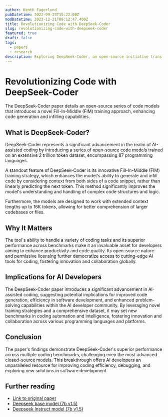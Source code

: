 ```yaml
---
author: Kenth Fagerlund
pubDatetime: 2022-09-23T15:22:00Z
modDatetime: 2023-12-21T09:12:47.400Z
title: Revolutionizing Code with DeepSeek-Coder
slug: revolutionizing-code-with-deepseek-coder
featured: true
draft: false
tags:
  - papers
  - research
description: Exploring DeepSeek-Coder, an open-source initiative transforming AI-assisted coding by offering advanced code models to enhance developer productivity and software quality.
---
```


# Revolutionizing Code with DeepSeek-Coder

The DeepSeek-Coder paper details an open-source series of code models that introduces a novel Fill-In-Middle (FIM) training approach, enhancing code generation and infilling capabilities.

## What is DeepSeek-Coder?

DeepSeek-Coder represents a significant advancement in the realm of AI-assisted coding by introducing a series of open-source code models trained on an extensive 2 trillion token dataset, encompassing 87 programming languages.

A standout feature of DeepSeek-Coder is its innovative Fill-In-Middle (FIM) training strategy, which enhances the model's ability to generate and infill code by considering context from both sides of a code snippet, rather than linearly predicting the next token. This method significantly improves the model's understanding and handling of complex code structures and logic.

Furthermore, the models are designed to work with extended context lengths up to 16K tokens, allowing for better comprehension of larger codebases or files.

## Why It Matters

The tool's ability to handle a variety of coding tasks and its superior performance across benchmarks make it an invaluable asset for developers aiming to enhance productivity and code quality. Its open-source nature and permissive licensing further democratize access to cutting-edge AI tools for coding, fostering innovation and collaboration globally.

## Implications for AI Developers

The DeepSeek-Coder paper introduces a significant advancement in AI-assisted coding, suggesting potential implications for improved code generation, efficiency in software development, and enhanced problem-solving capabilities within the AI developer community. By leveraging novel training strategies and a comprehensive dataset, it may set new benchmarks in coding automation and intelligence, fostering innovation and collaboration across various programming languages and platforms.

## Conclusion

The paper's findings demonstrate DeepSeek-Coder's superior performance across multiple coding benchmarks, challenging even the most advanced closed-source models. This breakthrough offers AI developers an unparalleled resource for improving coding efficiency, debugging, and exploring new solutions in software development.

## Further reading

- [Link to original paper](https://arxiv.org/abs/2401.14196)
- [Deepseek base model (7b v1.5)](https://huggingface.co/deepseek-ai/deepseek-coder-7b-base-v1.5)
- [Deepseek Instruct model (7b v1.5)](https://huggingface.co/deepseek-ai/deepseek-coder-7b-instruct-v1.5)
